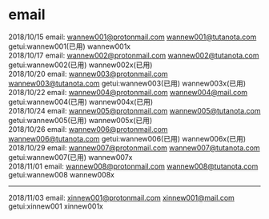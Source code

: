 # email

2018/10/15 email: wannew001@protonmail.com  wannew001@tutanota.com  getui:wannew001(已用) wannew001x    
2018/10/17 email: wannew002@protonmail.com  wannew002@tutanota.com  getui:wannew002(已用) wannew002x(已用)    
2018/10/20 email: wannew003@protonmail.com  wannew003@tutanota.com  getui:wannew003(已用) wannew003x(已用)    
2018/10/22 email: wannew004@protonmail.com  wannew004@mail.com      getui:wannew004(已用)  wannew004x(已用)    
2018/10/24 email: wannew005@protonmail.com  wannew005@tutanota.com  getui:wannew005(已用) wannew005x(已用)  
2018/10/26 email: wannew006@protonmail.com  wannew006@tutanota.com  getui:wannew006(已用) wannew006x(已用)
2018/10/29 email: wannew007@protonmail.com  wannew007@tutanota.com  getui:wannew007(已用) wannew007x  
2018/11/01 email: wannew008@protonmail.com  wannew008@tutanota.com  getui:wannew008 wannew008x  

--------------------------------------------------------------------------------------------------------------------
2018/11/03 email: xinnew001@protonmail.com  xinnew001@mail.com  getui:xinnew001 xinnew001x 

